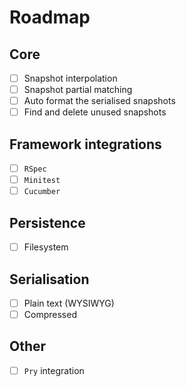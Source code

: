 # Roadmap

## Core
- [ ] Snapshot interpolation
- [ ] Snapshot partial matching
- [ ] Auto format the serialised snapshots
- [ ] Find and delete unused snapshots

## Framework integrations
- [ ] `RSpec`
- [ ] `Minitest`
- [ ] `Cucumber`

## Persistence
- [ ] Filesystem

## Serialisation
- [ ] Plain text (WYSIWYG)
- [ ] Compressed

## Other
- [ ] `Pry` integration
